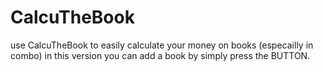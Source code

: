 # CalcuTheBook
use CalcuTheBook to easily calculate your money on books (especailly in combo)
in this version you can add a book by simply press the BUTTON.
